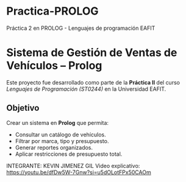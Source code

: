 # Practica-PROLOG
Práctica 2 en PROLOG - Lenguajes de programación EAFIT
#  Sistema de Gestión de Ventas de Vehículos – Prolog

Este proyecto fue desarrollado como parte de la **Práctica II** del curso *Lenguajes de Programación (ST0244)* en la Universidad EAFIT.

##  Objetivo

Crear un sistema en **Prolog** que permita:

- Consultar un catálogo de vehículos.
- Filtrar por marca, tipo y presupuesto.
- Generar reportes organizados.
- Aplicar restricciones de presupuesto total.



INTEGRANTE: KEVIN JIMENEZ GIL
Video explicativo: https://youtu.be/dfDw5W-7Gnw?si=u5dOLotFPx50CAOm
